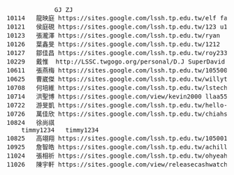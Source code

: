 <pre class="table">
	 	 	 GJ	ZJ
10114	龍映庭	https://sites.google.com/lssh.tp.edu.tw/elf	family90322	family90322
10121	侯庭硯	https://sites.google.com/lssh.tp.edu.tw/123	u10500005	u10500005
10123	張瀧澤	https://sites.google.com/lssh.tp.edu.tw/ryan	Ryaen	Ryaen
10126	葉鑫旻	https://sites.google.com/lssh.tp.edu.tw/1212	alex1234	alex1234
10127	鄒佳昌	https://sites.google.com/lssh.tp.edu.tw/roy2338	roy23381547	roy23381547
10229	戴惟	http://LSSC.twgogo.org/personal/D.J	SuperDavid	SuperDavid
10611	張燕梅	https://sites.google.com/lssh.tp.edu.tw/10550087	u10550087	u10550087
10625	曹崴傑	https://sites.google.com/lssh.tp.edu.tw/willytsao	willytsao	willytsao
10708	何培維	https://sites.google.com/lssh.tp.edu.tw/lstech	hopeiwei	hopeiwei
10714	洪聖博	https://sites.google.com/view/kevin2000	llaa5566	llaa5566
10722	游旻凱	https://sites.google.com/lssh.tp.edu.tw/hello-mother-fxcker	u10500105	u10500105
10726	萬佳欣	https://sites.google.com/lssh.tp.edu.tw/chiahsin-website	guiltycrown	guiltycrown
10824	徐尚祺	
	timmy1234	timmy1234
10825	高翊翔	https://sites.google.com/lssh.tp.edu.tw/10500122	willy900608	willy900608
10925	詹智皓	https://sites.google.com/lssh.tp.edu.tw/achilles255057	achilles255057	achilles255057
11024	張相祈	https://sites.google.com/lssh.tp.edu.tw/ohyeah	archie50412	archie50412
11026	陳宇軒	https://sites.google.com/view/releasecashwatchitfallslowly	rrrivz	rrrivz
</pre>
